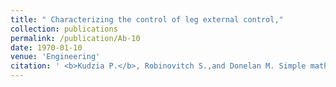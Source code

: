 ```yaml
---
title: " Characterizing the control of leg external control,"
collection: publications
permalink: /publication/Ab-10
date: 1970-01-10
venue: 'Engineering'
citation: ' <b>Kudzia P.</b>, Robinovitch S.,and Donelan M. Simple mathematical models are insufficient in explaining vertical jumping. <i> IEEE BioRob, Workshop: Robot-Aided Neuromechanics: Using Robots to Study Sensorimotor Function and Impairment.</i>. Virtual Conference A<b>2020</b>'
---
```




